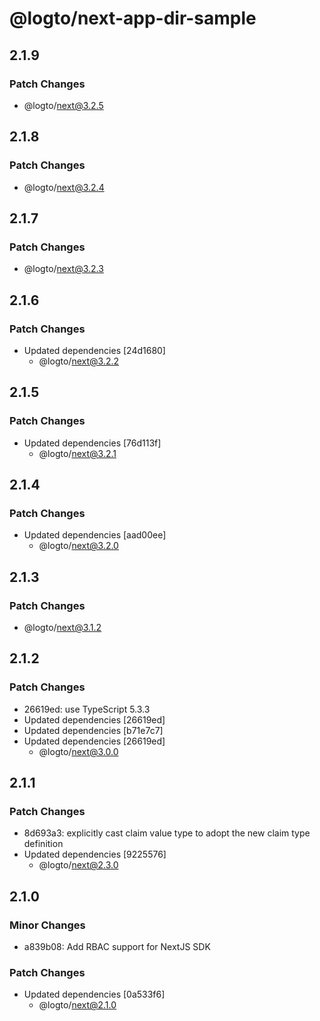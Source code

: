 # @logto/next-app-dir-sample

## 2.1.9

### Patch Changes

- @logto/next@3.2.5

## 2.1.8

### Patch Changes

- @logto/next@3.2.4

## 2.1.7

### Patch Changes

- @logto/next@3.2.3

## 2.1.6

### Patch Changes

- Updated dependencies [24d1680]
  - @logto/next@3.2.2

## 2.1.5

### Patch Changes

- Updated dependencies [76d113f]
  - @logto/next@3.2.1

## 2.1.4

### Patch Changes

- Updated dependencies [aad00ee]
  - @logto/next@3.2.0

## 2.1.3

### Patch Changes

- @logto/next@3.1.2

## 2.1.2

### Patch Changes

- 26619ed: use TypeScript 5.3.3
- Updated dependencies [26619ed]
- Updated dependencies [b71e7c7]
- Updated dependencies [26619ed]
  - @logto/next@3.0.0

## 2.1.1

### Patch Changes

- 8d693a3: explicitly cast claim value type to adopt the new claim type definition
- Updated dependencies [9225576]
  - @logto/next@2.3.0

## 2.1.0

### Minor Changes

- a839b08: Add RBAC support for NextJS SDK

### Patch Changes

- Updated dependencies [0a533f6]
  - @logto/next@2.1.0
